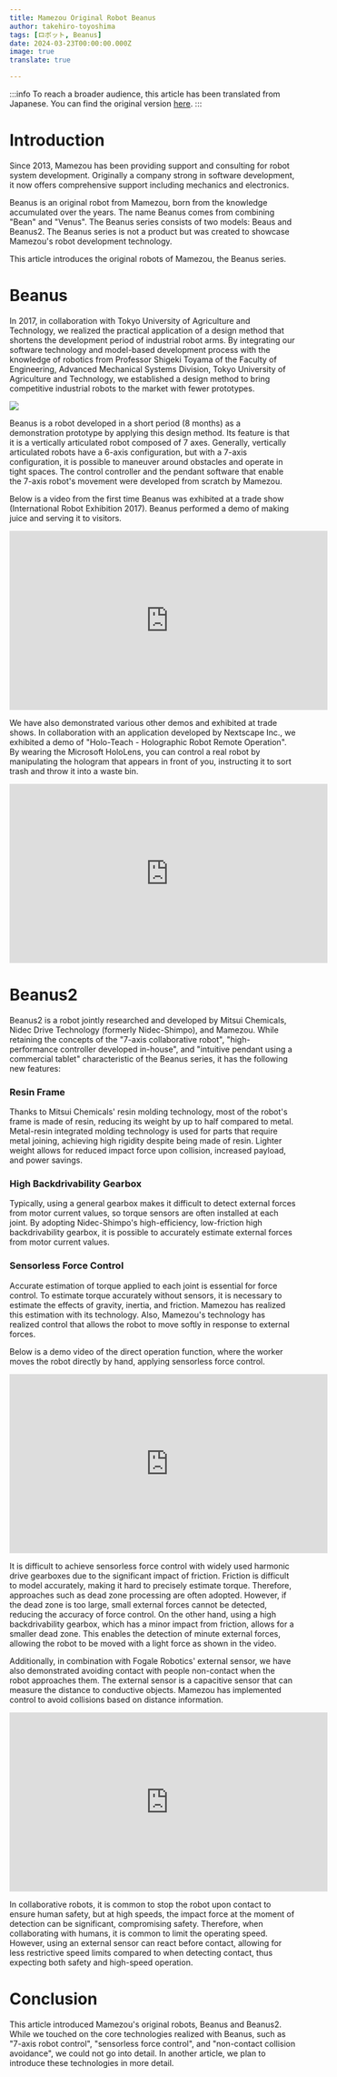 ```yaml
---
title: Mamezou Original Robot Beanus
author: takehiro-toyoshima
tags: [ロボット, Beanus]
date: 2024-03-23T00:00:00.000Z
image: true
translate: true

---
```


:::info
To reach a broader audience, this article has been translated from Japanese.
You can find the original version [here](https://developer.mamezou-tech.com/robotics/beanus/beanus_introduction/).
:::



# Introduction

Since 2013, Mamezou has been providing support and consulting for robot system development. Originally a company strong in software development, it now offers comprehensive support including mechanics and electronics.

Beanus is an original robot from Mamezou, born from the knowledge accumulated over the years. The name Beanus comes from combining "Bean" and "Venus". The Beanus series consists of two models: Beaus and Beanus2. The Beanus series is not a product but was created to showcase Mamezou's robot development technology.

This article introduces the original robots of Mamezou, the Beanus series.

# Beanus

In 2017, in collaboration with Tokyo University of Agriculture and Technology, we realized the practical application of a design method that shortens the development period of industrial robot arms. By integrating our software technology and model-based development process with the knowledge of robotics from Professor Shigeki Toyama of the Faculty of Engineering, Advanced Mechanical Systems Division, Tokyo University of Agriculture and Technology, we established a design method to bring competitive industrial robots to the market with fewer prototypes.

![](/img/robotics/beanus/noukoudai_kyoudou.png)

Beanus is a robot developed in a short period (8 months) as a demonstration prototype by applying this design method. Its feature is that it is a vertically articulated robot composed of 7 axes. Generally, vertically articulated robots have a 6-axis configuration, but with a 7-axis configuration, it is possible to maneuver around obstacles and operate in tight spaces.
The control controller and the pendant software that enable the 7-axis robot's movement were developed from scratch by Mamezou.

Below is a video from the first time Beanus was exhibited at a trade show (International Robot Exhibition 2017). Beanus performed a demo of making juice and serving it to visitors.

<iframe width="560" height="315" src="https://www.youtube.com/embed/yB6r_LOnhLs?si=FQ0Zn52biMBjGLuj" title="YouTube video player" frameborder="0" allow="accelerometer; autoplay; clipboard-write; encrypted-media; gyroscope; picture-in-picture; web-share" allowfullscreen></iframe>

We have also demonstrated various other demos and exhibited at trade shows.
In collaboration with an application developed by Nextscape Inc., we exhibited a demo of "Holo-Teach - Holographic Robot Remote Operation". By wearing the Microsoft HoloLens, you can control a real robot by manipulating the hologram that appears in front of you, instructing it to sort trash and throw it into a waste bin.

<iframe width="560" height="315" src="https://www.youtube.com/embed/J130rFdeh48?si=A6Po3xPAGjgzkSbD" title="YouTube video player" frameborder="0" allow="accelerometer; autoplay; clipboard-write; encrypted-media; gyroscope; picture-in-picture; web-share" allowfullscreen></iframe>

# Beanus2

Beanus2 is a robot jointly researched and developed by Mitsui Chemicals, Nidec Drive Technology (formerly Nidec-Shimpo), and Mamezou. While retaining the concepts of the "7-axis collaborative robot", "high-performance controller developed in-house", and "intuitive pendant using a commercial tablet" characteristic of the Beanus series, it has the following new features:

### Resin Frame
Thanks to Mitsui Chemicals' resin molding technology, most of the robot's frame is made of resin, reducing its weight by up to half compared to metal. Metal-resin integrated molding technology is used for parts that require metal joining, achieving high rigidity despite being made of resin. Lighter weight allows for reduced impact force upon collision, increased payload, and power savings.

### High Backdrivability Gearbox
Typically, using a general gearbox makes it difficult to detect external forces from motor current values, so torque sensors are often installed at each joint. By adopting Nidec-Shimpo's high-efficiency, low-friction high backdrivability gearbox, it is possible to accurately estimate external forces from motor current values.

### Sensorless Force Control
Accurate estimation of torque applied to each joint is essential for force control. To estimate torque accurately without sensors, it is necessary to estimate the effects of gravity, inertia, and friction. Mamezou has realized this estimation with its technology.
Also, Mamezou's technology has realized control that allows the robot to move softly in response to external forces.

Below is a demo video of the direct operation function, where the worker moves the robot directly by hand, applying sensorless force control.
<iframe width="560" height="315" src="https://www.youtube.com/embed/Wx6d8uE_IKo?si=okAzrx7xYsZC7jg-" title="YouTube video player" frameborder="0" allow="accelerometer; autoplay; clipboard-write; encrypted-media; gyroscope; picture-in-picture; web-share" allowfullscreen></iframe>

It is difficult to achieve sensorless force control with widely used harmonic drive gearboxes due to the significant impact of friction. Friction is difficult to model accurately, making it hard to precisely estimate torque. Therefore, approaches such as dead zone processing are often adopted. However, if the dead zone is too large, small external forces cannot be detected, reducing the accuracy of force control. On the other hand, using a high backdrivability gearbox, which has a minor impact from friction, allows for a smaller dead zone. This enables the detection of minute external forces, allowing the robot to be moved with a light force as shown in the video.

Additionally, in combination with Fogale Robotics' external sensor, we have also demonstrated avoiding contact with people non-contact when the robot approaches them. The external sensor is a capacitive sensor that can measure the distance to conductive objects. Mamezou has implemented control to avoid collisions based on distance information.

<iframe width="560" height="315" src="https://www.youtube.com/embed/z-rUd-ylx58?si=Cv33SeoRFQEre0Un" title="YouTube video player" frameborder="0" allow="accelerometer; autoplay; clipboard-write; encrypted-media; gyroscope; picture-in-picture; web-share" allowfullscreen></iframe>

In collaborative robots, it is common to stop the robot upon contact to ensure human safety, but at high speeds, the impact force at the moment of detection can be significant, compromising safety. Therefore, when collaborating with humans, it is common to limit the operating speed. However, using an external sensor can react before contact, allowing for less restrictive speed limits compared to when detecting contact, thus expecting both safety and high-speed operation.

# Conclusion

This article introduced Mamezou's original robots, Beanus and Beanus2.
While we touched on the core technologies realized with Beanus, such as "7-axis robot control", "sensorless force control", and "non-contact collision avoidance", we could not go into detail. In another article, we plan to introduce these technologies in more detail.
